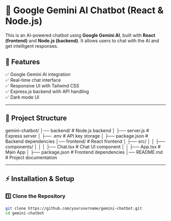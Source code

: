 # 🚀 Google Gemini AI Chatbot (React & Node.js)

This is an AI-powered chatbot using **Google Gemini AI**, built with **React (frontend)** and **Node.js (backend)**. It allows users to chat with the AI and get intelligent responses.

## 🌟 Features
✅ Google Gemini AI integration  
✅ Real-time chat interface  
✅ Responsive UI with Tailwind CSS  
✅ Express.js backend with API handling  
✅ Dark mode UI  

---

## 📂 Project Structure
gemini-chatbot/ │── backend/ # Node.js backend │ ├── server.js # Express server │ ├── .env # API key storage │ ├── package.json # Backend dependencies │── frontend/ # React frontend │ ├── src/ │ │ ├── components/ │ │ │ ├── Chat.tsx # Chat UI component │ │ ├── App.tsx # Main App │ ├── package.json # Frontend dependencies │── README.md # Project documentation


---

## ⚡ Installation & Setup

### **1️⃣ Clone the Repository**
```sh
git clone https://github.com/yourusername/gemini-chatbot.git
cd gemini-chatbot

